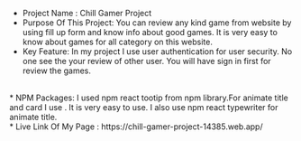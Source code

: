 * Project Name : Chill Gamer Project </br>
* Purpose Of This Project: You can review any kind game  from website by using fill up form  and know info about good games. It is very easy to know about games for all category on this website. </br>  
* Key Feature: In my project I use user authentication for user security. No one see the your review  of other user. You will have sign in first for review the games.
</br>
* NPM Packages: I used npm react tootip  from npm library.For animate title and card I use . It is very easy to use. I also use npm react typewriter for animate title. </br>  
* Live Link Of My Page : https://chill-gamer-project-14385.web.app/